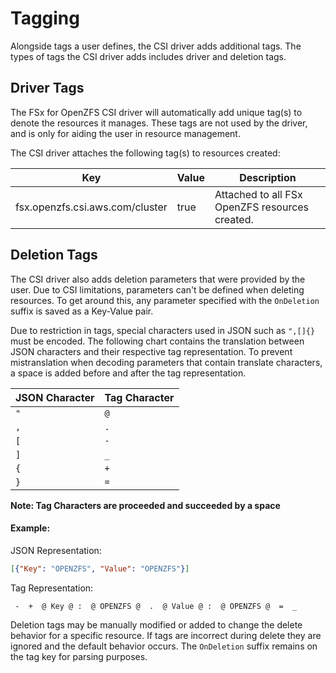 # Tagging
Alongside tags a user defines, the CSI driver adds additional tags.
The types of tags the CSI driver adds includes driver and deletion tags.

## Driver Tags

The FSx for OpenZFS CSI driver will automatically add unique tag(s) to denote the resources it manages.
These tags are not used by the driver, and is only for aiding the user in resource management.

The CSI driver attaches the following tag(s) to resources created:

| Key                             | Value                       | Description                                     |
|---------------------------------|-----------------------------|-------------------------------------------------|
| fsx.openzfs.csi.aws.com/cluster | true                        | Attached to all FSx OpenZFS resources created.  |                                                                                      |

## Deletion Tags

The CSI driver also adds deletion parameters that were provided by the user.
Due to CSI limitations, parameters can't be defined when deleting resources.
To get around this, any parameter specified with the `OnDeletion` suffix is saved as a Key-Value pair.

Due to restriction in tags, special characters used in JSON such as `",[]{}` must be encoded.
The following chart contains the translation between JSON characters and their respective tag representation.
To prevent mistranslation when decoding parameters that contain translate characters, a space is added before and after the tag representation.

| JSON Character | Tag Character |
|----------------|---------------|
| `"`            | ` @ `         |
| `,`            | ` . `         |
| `[`            | ` - `         |
| `]`            | ` _ `         |
| `{`            | ` + `         |
| `}`            | ` = `         |
**Note: Tag Characters are proceeded and succeeded by a space**

#### Example:

JSON Representation:
```json
[{"Key": "OPENZFS", "Value": "OPENZFS"}]
```
Tag Representation:
```
 -  +  @ Key @ :  @ OPENZFS @  .  @ Value @ :  @ OPENZFS @  =  _ 
```

Deletion tags may be manually modified or added to change the delete behavior for a specific resource.
If tags are incorrect during delete they are ignored and the default behavior occurs.
The `OnDeletion` suffix remains on the tag key for parsing purposes.
